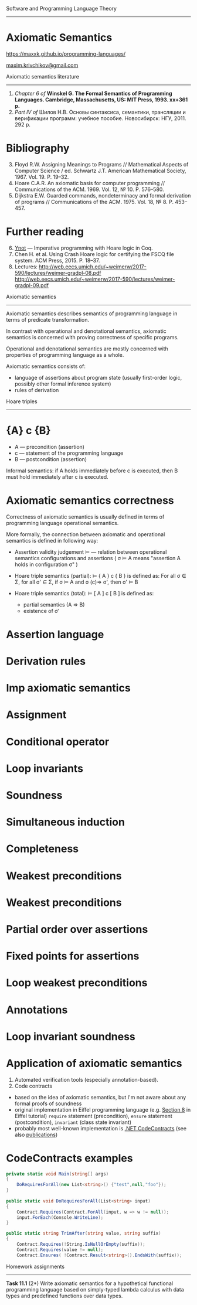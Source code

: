 Software and Programming Language Theory
****************************************

Axiomatic Semantics
===================

https://maxxk.github.io/programming-languages/

maxim.krivchikov@gmail.com



Axiomatic semantics literature
******************************

1. *Chapter 6 of* **Winskel G. The Formal Semantics of Programming Languages. Cambridge, Massachusetts, US: MIT Press, 1993. xx+361 p.**
2. *Part IV of* Шилов Н.В. Основы синтаксиса, семантики, трансляции и верификации программ: учебное пособие. Новосибирск: НГУ, 2011. 292 p.

Bibliography
============

3. Floyd R.W. Assigning Meanings to Programs // Mathematical Aspects of Computer Science / ed. Schwartz J.T. American Mathematical Society, 1967. Vol. 19. P. 19–32.
4. Hoare C.A.R. An axiomatic basis for computer programming // Communications of the ACM. 1969. Vol. 12, № 10. P. 576–580.
5. Dijkstra E.W. Guarded commands, nondeterminacy and formal derivation of programs // Communications of the ACM. 1975. Vol. 18, № 8. P. 453–457.


Further reading
===============

6. [Ynot](http://ynot.cs.harvard.edu) — Imperative programming with Hoare logic in Coq.
7. Chen H. et al. Using Crash Hoare logic for certifying the FSCQ file system. ACM Press, 2015. P. 18–37.
8. Lectures: http://web.eecs.umich.edu/~weimerw/2017-590/lectures/weimer-gradpl-08.pdf
http://web.eecs.umich.edu/~weimerw/2017-590/lectures/weimer-gradpl-09.pdf


Axiomatic semantics
*******************

Axiomatic semantics describes semantics of programming language in terms of predicate transformation.

In contrast with operational and denotational semantics, axiomatic semantics is concerned with proving correctness of specific programs.

Operational and denotational semantics are mostly concerned with properties of programming language as a whole.

Axiomatic semantics consists of:

- language of assertions about program state (usually first-order logic, possibly other formal inference system)
- rules of derivation 

Hoare triples
*************

{A} c {B}
=========

- A — precondition (assertion)
- c — statement of the programming language
- B — postcondition (assertion)

Informal semantics: if A holds immediately before c is executed, then B must hold immediately after c is executed.


Axiomatic semantics correctness
===============================

Correctness of axiomatic semantics is usually defined in terms of programming language operational semantics. 

More formally, the connection between axiomatic and operational semantics is defined in following way:

- Assertion validity judgement ⊨ — relation between operational semantics configurations and assertions ( σ ⊨ A means "assertion A holds in configuration σ" ) 

- Hoare triple semantics (partial): ⊨ { A } c { B } is defined as:
  For all σ ∈ Σ, for all σ' ∈ Σ, if σ ⊨ A and σ (c)⇒ σ', then σ' ⊨ B

- Hoare triple semantics (total): ⊨ [ A ] c [ B ] is defined as:
  * partial semantics (A ⇒ B)
  * existence of σ'

Assertion language
==================


Derivation rules
================

Imp axiomatic semantics 
=======================

Assignment
==========

Conditional operator
====================

Loop invariants
===============

Soundness
=========

Simultaneous induction
======================

Completeness
============

Weakest preconditions
=====================

Weakest preconditions
=====================

Partial order over assertions
=============================

Fixed points for assertions
===========================

Loop weakest preconditions
==========================

Annotations
===========

Loop invariant soundness
========================

Application of axiomatic semantics
==================================

1. Automated verification tools (especially annotation-based).
2. Code contracts
  - based on the idea of axiomatic semantics, but I'm not aware about any formal proofs of soundness 
  - original implementation in Eiffel programming language (e.g. [Section 8](https://archive.eiffel.com/doc/online/eiffel50/intro/language/tutorial-09.html#pgfId-514761) in Eiffel tutorial)
    `require` statement (precondition), `ensure` statement (postcondition), `invariant` (class state invariant)
  - probably most well-known implementation is [.NET CodeContracts](https://github.com/Microsoft/CodeContracts) (see also [publications](http://research.microsoft.com/en-us/projects/contracts/))
  
CodeContracts examples
======================


```csharp
private static void Main(string[] args)
{
    DoRequiresForAll(new List<string>() {"test",null,"foo"});
}
 
public static void DoRequiresForAll(List<string> input)
{
    Contract.Requires(Contract.ForAll(input, w => w != null));
    input.ForEach(Console.WriteLine);
}
```

```csharp
public static string TrimAfter(string value, string suffix)
{
    Contract.Requires(!String.IsNullOrEmpty(suffix));
    Contract.Requires(value != null);
    Contract.Ensures( !Contract.Result<string>().EndsWith(suffix));
```

Homework assignments
********************

**Task 11.1** (2*) Write axiomatic semantics for a hypothetical functional programming language based on simply-typed lambda calculus with data types and predefined functions over data types.
